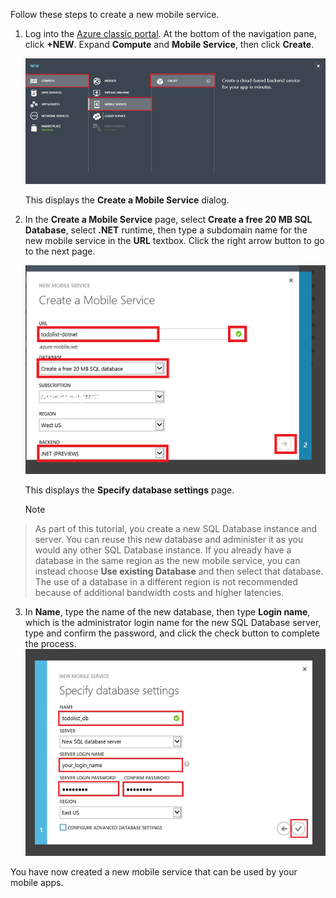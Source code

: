 
Follow these steps to create a new mobile service.

1. Log into the [Azure classic portal](https://manage.windowsazure.com/). At the bottom of the navigation pane, click **+NEW**. Expand **Compute** and **Mobile Service**, then click **Create**.

   ![](./media/mobile-services-dotnet-backend-create-new-service/mobile-create.png)

   This displays the **Create a Mobile Service** dialog.

2. In the **Create a Mobile Service** page, select **Create a free 20 MB SQL Database**, select **.NET** runtime, then type a subdomain name for the new mobile service in the **URL** textbox. Click the right arrow button to go to the next page.

   ![](./media/mobile-services-dotnet-backend-create-new-service/mobile-create-page1.png)

   This displays the **Specify database settings** page.

   > [!NOTE]
> As part of this tutorial, you create a new SQL Database instance and server. You can reuse this new database and administer it as you would any other SQL Database instance. If you already have a database in the same region as the new mobile service, you can instead choose **Use existing Database** and then select that database. The use of a database in a different region is not recommended because of additional bandwidth costs and higher latencies.
> 
3. In **Name**, type the name of the new database, then type **Login name**, which is the administrator login name for the new SQL Database server, type and confirm the password, and click the check button to complete the process.
![](./media/mobile-services-dotnet-backend-create-new-service/mobile-create-page2.png)


You have now created a new mobile service that can be used by your mobile apps.

